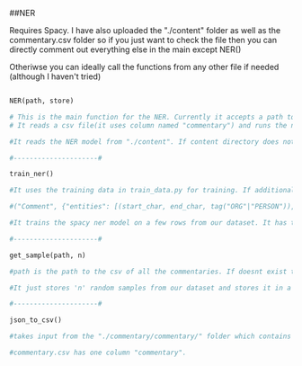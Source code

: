 ##NER

Requires Spacy.
I have also uploaded the "./content" folder as well as the commentary.csv folder so if you just want to check the file then you can directly comment out everything else in the main except NER()

Otheriwse you can ideally call the functions from any other file if needed (although I haven't tried)

```python

NER(path, store)

# This is the main function for the NER. Currently it accepts a path to csv and whether or not the output should be stored in a csv.
# It reads a csv file(it uses column named "commentary") and runs the ner on each comment in the file. if store is True, then the extracted players and teams are stored in a csv along with the original comment else it is printed to terminal

#It reads the NER model from "./content". If content directory does not exist then run train_ner() first.

#---------------------#

train_ner()

#It uses the training data in train_data.py for training. If additional training data is to be added then it should be added in train_data.py in the format

#("Comment", {"entities": [(start_char, end_char, tag("ORG"|"PERSON")), ...]})

#It trains the spacy ner model on a few rows from our dataset. It has to be done to teach it patterns of our dataset. Stores the model in "./content"

#---------------------#

get_sample(path, n)

#path is the path to the csv of all the commentaries. If doesnt exist then run json_to_csv() first for the commentary folder to get the csv.

#It just stores 'n' random samples from our dataset and stores it in a txt file. Needed this to generate the training data but it's not necessary otherwise.

#---------------------#

json_to_csv()

#takes input from the "./commentary/commentary/" folder which contains all the commentary jsons from commentary.zip and stores them in a csv called commentary.csv.

#commentary.csv has one column "commentary".
```